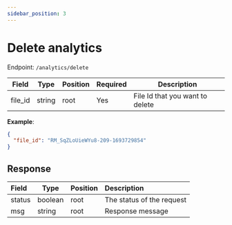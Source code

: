 ```yaml
---
sidebar_position: 3
---
```


# Delete analytics

Endpoint: `/analytics/delete`

| Field     | Type   | Position | Required | Description                          |
| --------- | ------ | -------- | :------- | ------------------------------------ |
| file_id | string | root     | Yes      | File Id that you want to delete |

**Example**:

```json
{
  "file_id": "RM_SqZLoUieWYu8-209-1693729854"
}
```

## Response

| Field  | Type    | Position | Description               |
| :----- | ------- | -------- | :------------------------ |
| status | boolean | root     | The status of the request |
| msg    | string  | root     | Response message          |
